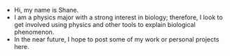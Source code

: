 - Hi, my name is Shane.
- I am a physics major with a strong interest in biology; therefore, I look to get involved using physics and other tools to explain biological phenomenon.  
- In the near future, I hope to post some of my work or personal projects here.
